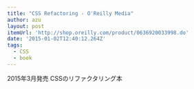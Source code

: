 ```yaml
---
title: "CSS Refactoring - O'Reilly Media"
author: azu
layout: post
itemUrl: 'http://shop.oreilly.com/product/0636920033998.do'
date: '2015-01-02T12:40:12.264Z'
tags:
  - CSS
  - book
---
```

2015年3月発売
CSSのリファクタリング本
